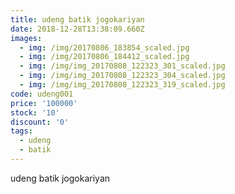 ```yaml
---
title: udeng batik jogokariyan
date: 2018-12-28T13:38:09.660Z
images:
  - img: /img/20170806_183854_scaled.jpg
  - img: /img/20170806_184412_scaled.jpg
  - img: /img/img_20170808_122323_301_scaled.jpg
  - img: /img/img_20170808_122323_304_scaled.jpg
  - img: /img/img_20170808_122323_319_scaled.jpg
code: udeng001
price: '100000'
stock: '10'
discount: '0'
tags:
  - udeng
  - batik
---
```

udeng batik jogokariyan
